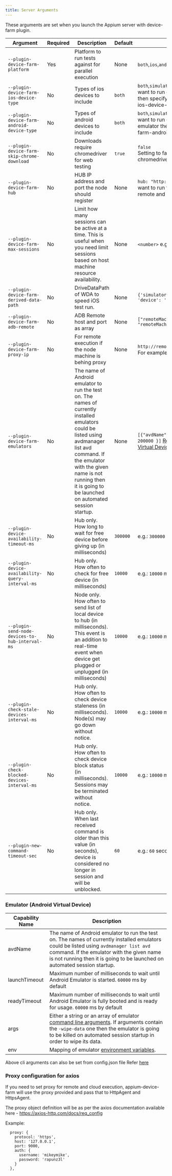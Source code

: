 ```yaml
---
title: Server Arguments
---
```


These arguments are set when you launch the Appium server with device-farm plugin.

| Argument                                    | Required | Description                                                                                                                                                                                                                                                     | Default | Options                                                                                                                                                  |
| ------------------------------------------- | -------- | --------------------------------------------------------------------------------------------------------------------------------------------------------------------------------------------------------------------------------------------------------------- | ------- | -------------------------------------------------------------------------------------------------------------------------------------------------------- |
| `--plugin-device-farm-platform`             | Yes      | Platform to run tests against for parallel execution                                                                                                                                                                                                            | None    | `both`,`ios`,`android`                                                                                                                                   |
| `--plugin-device-farm-ios-device-type`      | No       | Types of ios devices to include                                                                                                                                                                                                                                 | `both`  | `both`,`simulated`,`real`, For example: If you want to run only against iOS simulator then specify --plugin-device-farm-ios-device-type=simulated        |
| `--plugin-device-farm-android-device-type`  | No       | Types of android devices to include                                                                                                                                                                                                                             | `both`  | `both`,`simulated`,`real`, For example: If you want to run only against android emulator then specify --plugin-device-farm-android-device-type=simulated |
| `--plugin-device-farm-skip-chrome-download` | No       | Downloads require chromedriver for web testing                                                                                                                                                                                                                  | `true`  | `false` <br/>Setting to false will download required chromedriver for web testing on chrome                                                              |
| `--plugin-device-farm-hub`                  | No       | HUB IP address and port the node should register                                                                                                                                                                                                                | None    | `hub: "http://hubhost:hubport"`, If you want to run tests distributed across remote and local machine                                                    |
| `--plugin-device-farm-max-sessions`         | No       | Limit how many sessions can be active at a time. This is useful when you need limit sessions based on host machine resource availability.                                                                                                                       | None    | `<number>` e.g. `8`                                                                                                                                      |
| `--plugin-device-farm-derived-data-path`    | No       | DriveDataPath of WDA to speed iOS test run.                                                                                                                                                                                                                     | None    | `{'simulator': 'PathtoDrivedDataPath', 'device': 'PathtoDrivedDataPath'}`                                                                                |
| `--plugin-device-farm-adb-remote`           | No       | ADB Remote host and port as array                                                                                                                                                                                                                               | None    | `["remoteMachine1IP:adbPort", "remoteMachine2IP:adbPort"]`                                                                                               |
| `--plugin-device-farm-proxy-ip`             | No       | For remote execution if the node machine is behing proxy                                                                                                                                                                                                        | None    | `http://remoteMachineProxyIP:proxyPort`, For example: 'https://10.x.x.x:3333'                                                                            |
| `--plugin-device-farm-emulators`            | No       | The name of Android emulator to run the test on. The names of currently installed emulators could be listed using avdmanager list avd command. If the emulator with the given name is not running then it is going to be launched on automated session startup. | None    | `[{"avdName": "device1, launchTimeout: 200000 }]` [Refer to Emulator (Android Virtual Device)]()                                                           |
| `--plugin-device-availability-timeout-ms`   | No        | Hub only. How long to wait for free device before giving up (in milliseconds) | `300000` | e.g.: `300000` ms (5 minutes) |
| `--plugin-device-availability-query-interval-ms`   | No        | Hub only. How often to check for free device (in milliseconds) | `10000`  | e.g.: `10000` ms|
| `--plugin-send-node-devices-to-hub-interval-ms`   | No        | Node only. How often to send list of local device to hub (in milliseconds). This event is an addition to real-time event when device get plugged or unplugged (in milliseconds)| `10000`  | e.g.:  `10000` ms |
| `--plugin-check-stale-devices-interval-ms`   | No        | Hub only. How often to check device staleness (in milliseconds). Node(s) may go down without notice. | `10000`  | e.g.: `10000` ms |
| `--plugin-check-blocked-devices-interval-ms`   | No        | Hub only. How often to check device block status (in milliseconds). Sessions may be terminated without notice. | `10000`  | e.g.: `10000` ms|
| `--plugin-new-command-timeout-sec`   | No        | Hub only. When last received command is older than this value (in seconds), device is considered no longer in session and will be unblocked.  | `60`  | e.g.: `60` seconds |

### Emulator (Android Virtual Device)

| Capability Name | Description                                                                                                                                                                                                                                                                |
| --------------- | -------------------------------------------------------------------------------------------------------------------------------------------------------------------------------------------------------------------------------------------------------------------------- |
| avdName         | The name of Android emulator to run the test on. The names of currently installed emulators could be listed using `avdmanager list avd` command. If the emulator with the given name is not running then it is going to be launched on automated session startup.          |
| launchTimeout   | Maximum number of milliseconds to wait until Android Emulator is started. `60000` ms by default                                                                                                                                                                            |
| readyTimeout    | Maximum number of milliseconds to wait until Android Emulator is fully booted and is ready for usage. `60000` ms by default                                                                                                                                                |
| args            | Either a string or an array of emulator [command line arguments](https://developer.android.com/studio/run/emulator-commandline). If arguments contain the `-wipe-data` one then the emulator is going to be killed on automated session startup in order to wipe its data. |
| env             | Mapping of emulator [environment variables](https://developer.android.com/studio/command-line/variables).                                                                                                                                                                  |

Above cli arguments can also be set from config.json file Refer [here](https://github.com/AppiumTestDistribution/appium-device-farm/blob/main/sample-config.json)

### Proxy configuration for axios

If you need to set proxy for remote and cloud execution, appium-device-farm will use the proxy provided and pass that to HttpAgent and HttpsAgent.

The proxy object definition will be as per the axios documentation available here - https://axios-http.com/docs/req_config

Example:

```
  proxy: {
    protocol: 'https',
    host: '127.0.0.1',
    port: 9000,
    auth: {
      username: 'mikeymike',
      password: 'rapunz3l'
    }
  },
```
